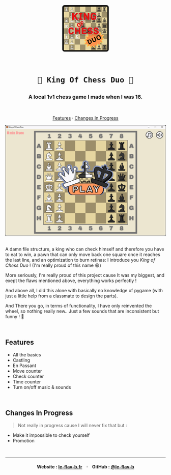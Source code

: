 <h1 align="center">
    <br>
    <img src="https://raw.githubusercontent.com/le-flav-b/king-of-chess-duo/master/files/assets/icon.png" alt="King Of Chess Duo" width="150">
    <br><br>

    👑 King Of Chess Duo 👑
</h1>


<h3 align="center">A local 1v1 chess game I made when I was 16.</h3>

<br>

<p align="center">
        <a href="#features"=>Features</a> ·
        <a href="#changes-in-progress"=>Changes In Progress</a>
</p>

![Screenshots](https://raw.githubusercontent.com/le-flav-b/king-of-chess-duo/master/files/assets/exemple.gif)
<br>
<br>

A damn file structure, a king  who can check himself and therefore you have to eat to win, a pawn that can only move back one square once it reaches the last line, and an optimization to burn retinas: I introduce you *King of Chess Duo* ! (I'm really proud of this name 😆)
<br>

More seriously, I'm really proud of this project cause It was my biggest, and exept the flaws mentioned above, everything works perfectly !
<br>

And above all, I did this alone with basically no knowledge of pygame (with just a little help from a classmate to design the parts).
<br>

And There you go, in terms of functionality, I have only reinvented the wheel, so nothing really new.. Just a few sounds that are inconsistent but funny ! 🙂

<br>


## Features

* All the basics
* Castling
* En Passant
* Move counter
* Check counter
* Time counter
* Turn on/off music & sounds

<br>


## Changes In Progress

> Not really in progress cause I will never fix that but :
* Make it impossible to check yourself
* Promotion

<br>


---

<h4 align="center">
    Website : <a href="https://www.le-flav-b.fr">le-flav-b.fr</a> &nbsp&nbsp · &nbsp&nbsp
    GitHub :  <a href="https://github.com/le-flav-b">@le-flav-b</a>
</h4>
